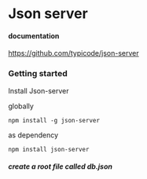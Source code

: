 # Json server
#### documentation
https://github.com/typicode/json-server

### Getting started

Install Json-server

globally


```
npm install -g json-server
```

as dependency

```
npm install json-server
```
##### create a root file called **db.json**





